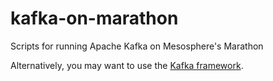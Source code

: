 kafka-on-marathon
=================

Scripts for running Apache Kafka on Mesosphere's Marathon

Alternatively, you may want to use the [Kafka framework](https://github.com/mesos/kafka).

